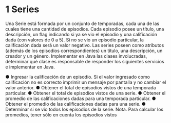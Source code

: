 # 1 Series
Una Serie está formada por un conjunto de temporadas, cada una de las cuales tiene una
cantidad de episodios. Cada episodio posee un título, una descripción, un flag indicando
si ya se vio el episodio y una calificación dada (con valores de 0 a 5). Si no se vio un
episodio particular, la calificación dada será un valor negativo.
Las series poseen como atributos (además de los episodios correspondientes) un título,
una descripción, un creador y un género.
Implementar en Java las clases involucradas, determinar qué clase es responsable de
responder los siguientes servicios e implementar en Java.

● Ingresar la calificación de un episodio. Si el valor ingresado como calificación
no es correcto imprimir un mensaje por pantalla y no cambiar el valor anterior.
● Obtener el total de episodios vistos de una temporada particular.
● Obtener el total de episodios vistos de una serie.
● Obtener el promedio de las calificaciones dadas para una temporada particular.
● Obtener el promedio de las calificaciones dadas para una serie.
● Determinar si se vio todos los episodios de la serie.
Nota. Para calcular los promedios, tener sólo en cuenta los episodios vistos
